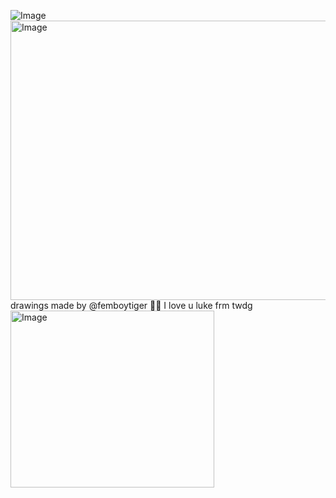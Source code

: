 ![Image](https://github.com/user-attachments/assets/fce3f2b6-9894-4938-acb7-135715b86432)<img width="667" height="447" alt="Image" src="https://github.com/user-attachments/assets/3e79a778-8dfc-43e6-9fc6-b17f808b356a" />
drawings made by @femboytiger 🤤🤤 I love u luke frm twdg 
<img width="326" height="283" alt="Image" src="https://github.com/user-attachments/assets/caa88674-2cf8-4ee1-9385-ce782c40420b" />
